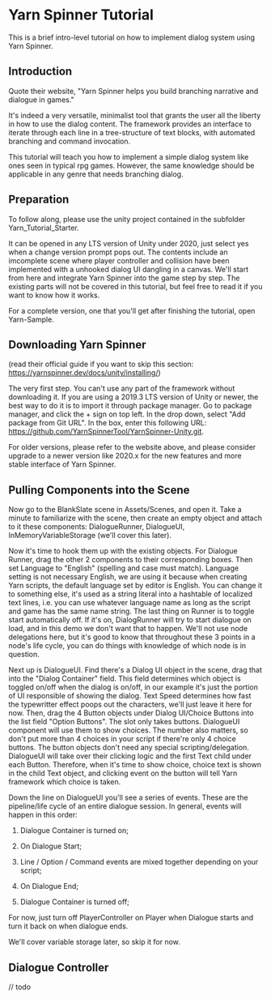 # Yarn Spinner Tutorial

This is a brief intro-level tutorial on how to implement dialog system using Yarn Spinner.

## Introduction

Quote their website, "Yarn Spinner helps you build branching narrative and dialogue in games."

It's indeed a very versatile, minimalist tool that grants the user all the liberty in how to use the dialog content.
The framework provides an interface to iterate through each line in a tree-structure of text blocks, with automated branching and command invocation.

This tutorial will teach you how to implement a simple dialog system like ones seen in typical rpg games. However, the same knowledge should be applicable in any genre that needs branching dialog.

## Preparation

To follow along, please use the unity project contained in the subfolder Yarn_Tutorial_Starter. 

It can be opened in any LTS version of Unity under 2020, just select yes when a change version prompt pops out.
The contents include an imcomplete scene where player controller and collision have been implemented with a unhooked dialog UI dangling in a canvas. We'll start from here and integrate Yarn Spinner into the game step by step.
The existing parts will not be covered in this tutorial, but feel free to read it if you want to know how it works.

For a complete version, one that you'll get after finishing the tutorial, open Yarn-Sample.

## Downloading Yarn Spinner

(read their official guide if you want to skip this section: https://yarnspinner.dev/docs/unity/installing/)

The very first step. You can't use any part of the framework without downloading it.
If you are using a 2019.3 LTS version of Unity or newer, the best way to do it is to import it through package manager.
Go to package manager, and click the + sign on top left. In the drop down, select "Add package from Git URL". In the box, enter this following URL: https://github.com/YarnSpinnerTool/YarnSpinner-Unity.git. 

For older versions, please refer to the website above, and please consider upgrade to a newer version like 2020.x for the new features and more stable interface of Yarn Spinner.

## Pulling Components into the Scene

Now go to the BlankSlate scene in Assets/Scenes, and open it.
Take a minute to familiarize with the scene, then create an empty object and attach to it these components: DialogueRunner, DialogueUI, InMemoryVariableStorage (we'll cover this later).

Now it's time to hook them up with the existing objects.
For Dialogue Runner, drag the other 2 components to their corresponding boxes. Then set Language to "English" (spelling and case must match).
Language setting is not necessary English, we are using it because when creating Yarn scripts, the default language set by editor is English.
You can change it to something else, it's used as a string literal into a hashtable of localized text lines, i.e. you can use whatever language name as long as the script and game has the same name string.
The last thing on Runner is to toggle start automatically off.
If it's on, DialogRunner will try to start dialogue on load, and in this demo we don't want that to happen.
We'll not use node delegations here, but it's good to know that throughout these 3 points in a node's life cycle, you can do things with knowledge of which node is in question.

Next up is DialogueUI.
Find there's a Dialog UI object in the scene, drag that into the "Dialog Container" field.
This field determines which object is toggled on/off when the dialog is on/off, in our example it's just the portion of UI responsible of showing the dialog.
Text Speed determines how fast the typewritter effect poops out the characters, we'll just leave it here for now.
Then, drag the 4 Button objects under Dialog UI/Choice Buttons into the list field "Option Buttons". The slot only takes buttons.
DialogueUI component will use them to show choices.
The number also matters, so don't put more than 4 choices in your script if there're only 4 choice buttons.
The button objects don't need any special scripting/delegation.
DialogueUI will take over their clicking logic and the first Text child under each Button.
Therefore, when it's time to show choice, choice text is shown in the child Text object, and clicking event on the button will tell Yarn framework which choice is taken.

Down the line on DialogueUI you'll see a series of events.
These are the pipeline/life cycle of an entire dialogue session.
In general, events will happen in this order:

1) Dialogue Container is turned on;

2) On Dialogue Start;

3) Line / Option / Command events are mixed together depending on your script;

4) On Dialogue End;

5) Dialogue Container is turned off;

For now, just turn off PlayerController on Player when Dialogue starts and turn it back on when dialogue ends.

We'll cover variable storage later, so skip it for now.

## Dialogue Controller

// todo
